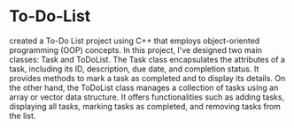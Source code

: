 # To-Do-List

 created a To-Do List project using C++ that employs object-oriented programming (OOP) concepts. In this project, I've designed two main classes: Task and ToDoList.
The Task class encapsulates the attributes of a task, including its ID, description, due date, and completion status. It provides methods to mark a task as completed and to display its details.
On the other hand, the ToDoList class manages a collection of tasks using an array or vector data structure. It offers functionalities such as adding tasks, displaying all tasks, marking tasks as completed, and removing tasks from the list.
